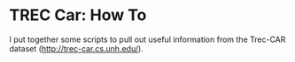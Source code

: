 # TREC Car: How To

I put together some scripts to pull out useful information from the Trec-CAR dataset (http://trec-car.cs.unh.edu/).
